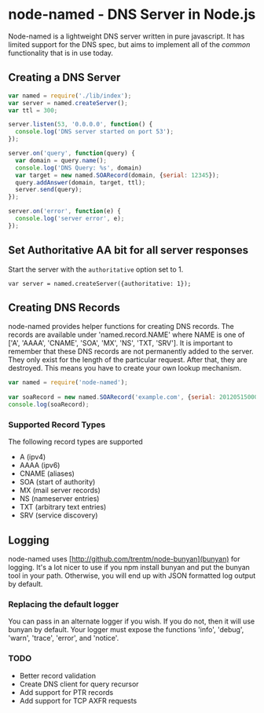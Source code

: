 # node-named - DNS Server in Node.js

Node-named is a lightweight DNS server written in pure javascript. It has
limited support for the DNS spec, but aims to implement all of the *common*
functionality that is in use today. 


## Creating a DNS Server
```javascript
var named = require('./lib/index');
var server = named.createServer();
var ttl = 300;

server.listen(53, '0.0.0.0', function() {
  console.log('DNS server started on port 53');
});

server.on('query', function(query) {
  var domain = query.name();
  console.log('DNS Query: %s', domain)
  var target = new named.SOARecord(domain, {serial: 12345});
  query.addAnswer(domain, target, ttl);
  server.send(query);
});

server.on('error', function(e) {
  console.log('server error', e);
});
```

## Set Authoritative AA bit for all server responses

Start the server with the `authoritative` option set to 1.
```
var server = named.createServer({authoritative: 1});
```
## Creating DNS Records

node-named provides helper functions for creating DNS records. 
The records are available under 'named.record.NAME' where NAME is one
of ['A', 'AAAA', 'CNAME', 'SOA', 'MX', 'NS', 'TXT, 'SRV']. It is important to 
remember that these DNS records are not permanently added to the server. 
They only exist for the length of the particular request. After that, they are
destroyed. This means you have to create your own lookup mechanism.
```javascript
var named = require('node-named');
    
var soaRecord = new named.SOARecord('example.com', {serial: 201205150000});
console.log(soaRecord);
```
### Supported Record Types

The following record types are supported

 * A (ipv4)
 * AAAA (ipv6)
 * CNAME (aliases)
 * SOA (start of authority)
 * MX (mail server records)
 * NS (nameserver entries)
 * TXT (arbitrary text entries)
 * SRV (service discovery)

## Logging

node-named uses [http://github.com/trentm/node-bunyan](bunyan) for logging.
It's a lot nicer to use if you npm install bunyan and put the bunyan tool in
your path. Otherwise, you will end up with JSON formatted log output by default.

### Replacing the default logger

You can pass in an alternate logger if you wish. If you do not, then it will use
bunyan by default. Your logger must expose the functions 'info', 'debug',
'warn', 'trace', 'error', and 'notice'.

### TODO

 * Better record validation
 * Create DNS client for query recursor
 * Add support for PTR records
 * Add support for TCP AXFR requests

 

